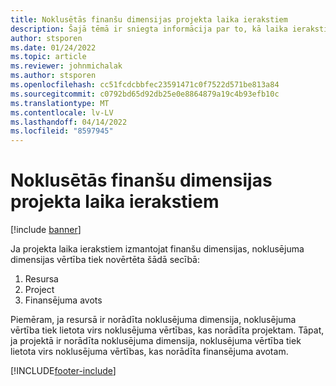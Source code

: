 ```yaml
---
title: Noklusētās finanšu dimensijas projekta laika ierakstiem
description: Šajā tēmā ir sniegta informācija par to, kā laika ierakstiem tiek attiecinātas noklusējuma finanšu dimensijas.
author: stsporen
ms.date: 01/24/2022
ms.topic: article
ms.reviewer: johnmichalak
ms.author: stsporen
ms.openlocfilehash: cc51fcdcbbfec23591471c0f7522d571be813a84
ms.sourcegitcommit: c0792bd65d92db25e0e8864879a19c4b93efb10c
ms.translationtype: MT
ms.contentlocale: lv-LV
ms.lasthandoff: 04/14/2022
ms.locfileid: "8597945"
---
```

# <a name="defaulting-financial-dimensions-for-project-time-entries"></a>Noklusētās finanšu dimensijas projekta laika ierakstiem

[!include [banner](../includes/banner.md)]

Ja projekta laika ierakstiem izmantojat finanšu dimensijas, noklusējuma dimensijas vērtība tiek novērtēta šādā secībā:

1. Resursa
2. Project
3. Finansējuma avots

Piemēram, ja resursā ir norādīta noklusējuma dimensija, noklusējuma vērtība tiek lietota virs noklusējuma vērtības, kas norādīta projektam. Tāpat, ja projektā ir norādīta noklusējuma dimensija, noklusējuma vērtība tiek lietota virs noklusējuma vērtības, kas norādīta finansējuma avotam.

[!INCLUDE[footer-include](../includes/footer-banner.md)]
